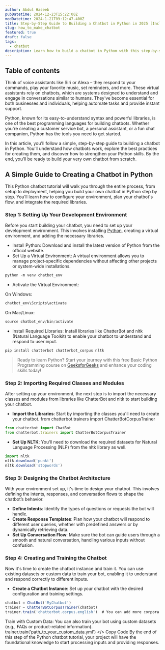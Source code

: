 ```yaml
---
author: Abdul Haseeb
pubDatetime: 2024-12-23T15:22:00Z
modDatetime: 2024-1-21T09:12:47.400Z
title: Step-by-Step Guide to Building a Chatbot in Python in 2025 [Includes Source Code]
slug: how_to_make_chatbot
featured: true
draft: false
tags:
  - chatbot
description: Learn how to build a chatbot in Python with this step-by-step guide, including source code.
---
```


## Table of contents

Think of voice assistants like Siri or Alexa – they respond to your commands, play your favorite music, set reminders, and more. These virtual assistants rely on chatbots, which are systems designed to understand and engage in conversations similar to humans. They've become essential for both businesses and individuals, helping automate tasks and provide instant support.

Python, known for its easy-to-understand syntax and powerful libraries, is one of the best programming languages for building chatbots. Whether you're creating a customer service bot, a personal assistant, or a fun chat companion, Python has the tools you need to get started.

In this article, you'll follow a simple, step-by-step guide to building a chatbot in Python. You'll understand how chatbots work, explore the best practices for creating them, and discover how to strengthen your Python skills. By the end, you'll be ready to build your very own chatbot from scratch.

## A Simple Guide to Creating a Chatbot in Python

This Python chatbot tutorial will walk you through the entire process, from setup to deployment, helping you build your own chatbot in Python step by step. You'll learn how to configure your environment, plan your chatbot's flow, and integrate the required libraries.

### Step 1: Setting Up Your Development Environment  
Before you start building your chatbot, you need to set up your development environment. This involves installing [Python](https://www.python.org/downloads/), creating a virtual environment, and adding the necessary libraries.

- Install Python: Download and install the latest version of Python from the official website.  
- Set Up a Virtual Environment: A virtual environment allows you to manage project-specific dependencies without affecting other projects or system-wide installations.

```ts
python -m venv chatbot_env
```
- Activate the Virtual Environment:

On Windows:

```ts
chatbot_env\Scripts\activate
```

On Mac/Linux:

```ts
source chatbot_env/bin/activate
```

- Install Required Libraries:
Install libraries like ChatterBot and nltk (Natural Language Toolkit) to enable your chatbot to understand and respond to user input.

```ts
pip install chatterbot chatterbot_corpus nltk
```
> Ready to learn Python? Start your journey with this free Basic Python Programming course on [GeeksforGeeks](https://www.geeksforgeeks.org/python-basics/) and enhance your coding skills today!
 
### Step 2: Importing Required Classes and Modules

After setting up your environment, the next step is to import the necessary classes and modules from libraries like ChatterBot and nltk to start building your chatbot.

- **Import the Libraries**: Start by importing the classes you'll need to create your chatbot.
from chatterbot.trainers import ChatterBotCorpusTrainer

```ts
from chatterbot import ChatBot
from chatterbot.trainers import ChatterBotCorpusTrainer
```
- **Set Up NLTK**: You'll need to download the required datasets for Natural Language Processing (NLP) from the nltk library as well.

```ts
import nltk
nltk.download('punkt')
nltk.download('stopwords')
```

### Step 3: Designing the Chatbot Architecture

With your environment set up, it's time to design your chatbot. This involves defining the intents, responses, and conversation flows to shape the chatbot’s behavior.

- **Define Intents**: Identify the types of questions or requests the bot will handle.  
- **Create Response Templates**: Plan how your chatbot will respond to different user queries, whether with predefined answers or by dynamically retrieving data.  
- **Set Up Conversation Flow**: Make sure the bot can guide users through a smooth and natural conversation, handling various inputs without confusion.


### Step 4: Creating and Training the Chatbot

Now it's time to create the chatbot instance and train it. You can use existing datasets or custom data to train your bot, enabling it to understand and respond correctly to different inputs.

- **Create a Chatbot Instance**: Set up your chatbot with the desired configuration and training settings.

```ts
chatbot = ChatBot('MyChatbot')
trainer = ChatterBotCorpusTrainer(chatbot)
trainer.train('chatterbot.corpus.english')  # You can add more corpora or custom data
```


Train with Custom Data: You can also train your bot using custom datasets (e.g., FAQs or product-related information).
trainer.train('path_to_your_custom_data.yml')
</> Copy Code
By the end of this step of the Python chatbot tutorial, your project will have the foundational knowledge to start processing inputs and providing responses.